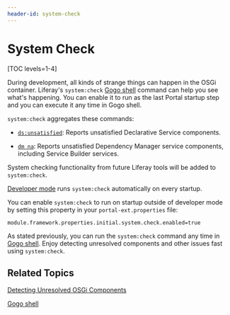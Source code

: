 ```yaml
---
header-id: system-check
---
```


# System Check

[TOC levels=1-4]

During development, all kinds of strange things can happen in the OSGi
container. Liferay's `system:check` 
[Gogo shell](/docs/7-1/reference/-/knowledge_base/r/using-the-felix-gogo-shell)
command can help you see what's happening. You can enable it to run as the last
Portal startup step and you can execute it any time in Gogo shell. 

`system:check` aggregates these commands:

-  [`ds:unsatisfied`](/docs/7-1/tutorials/-/knowledge_base/t/detecting-unresolved-osgi-components#ds-unsatisfied-command):
    Reports unsatisfied Declarative Service components.

-  [`dm na`](/docs/7-1/tutorials/-/knowledge_base/t/detecting-unresolved-osgi-components#dm-na-command):
    Reports unsatisfied Dependency Manager service components, including Service
    Builder services. 

System checking functionality from future Liferay tools will be added to
`system:check`.

[Developer mode](/docs/7-1/tutorials/-/knowledge_base/t/using-developer-mode-with-themes#setting-developer-mode-for-your-server-in-liferay-ide)
runs `system:check` automatically on every startup. 

You can enable `system:check` to run on startup outside of developer mode by
setting this property in your `portal-ext.properties` file:

    module.framework.properties.initial.system.check.enabled=true

As stated previously, you can run the `system:check` command any time in
[Gogo shell](/docs/7-1/reference/-/knowledge_base/r/using-the-felix-gogo-shell).
Enjoy detecting unresolved components and other issues fast using
`system:check`.

## Related Topics

[Detecting Unresolved OSGi Components](/docs/7-1/tutorials/-/knowledge_base/t/detecting-unresolved-osgi-components)

[Gogo shell](/docs/7-1/reference/-/knowledge_base/r/using-the-felix-gogo-shell)
